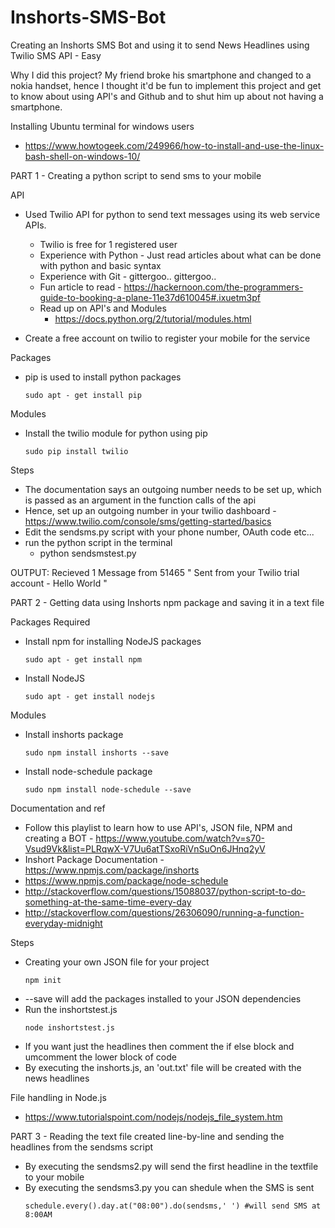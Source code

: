 # Inshorts-SMS-Bot
Creating an Inshorts SMS Bot and using it to send News Headlines using Twilio SMS API - Easy

Why I did this project?
My friend broke his smartphone and changed to a nokia handset, hence I thought it'd be fun to implement this project and get to know about using API's and Github and to shut him up about not having a smartphone.

Installing Ubuntu terminal for windows users
 - https://www.howtogeek.com/249966/how-to-install-and-use-the-linux-bash-shell-on-windows-10/

PART 1 - Creating a python script to send sms to your mobile

API
 - Used Twilio API for python to send text messages using its web service APIs.
   - Twilio is free for 1 registered user 
   - Experience with Python - Just read articles about what can be done with python and basic syntax
   - Experience with Git - gittergoo.. gittergoo..
   - Fun article to read - https://hackernoon.com/the-programmers-guide-to-booking-a-plane-11e37d610045#.ixuetm3pf
   - Read up on API's and Modules
     - https://docs.python.org/2/tutorial/modules.html 
     
 - Create a free account on twilio to register your mobile for the service
 
Packages
- pip is used to install python packages
  ```
  sudo apt - get install pip
  ```  
Modules
 - Install the twilio module for python using pip
   ```
   sudo pip install twilio
   ```
Steps
 - The documentation says an outgoing number needs to be set up, which is passed as an argument in the function calls of the api
 - Hence, set up an outgoing number in your twilio dashboard - https://www.twilio.com/console/sms/getting-started/basics
 - Edit the sendsms.py script with your phone number, OAuth code etc...
 - run the python script in the terminal
   - python sendsmstest.py
 
 OUTPUT: Recieved 1 Message from 51465
 " Sent from your Twilio trial account - Hello World "
 
PART 2 - Getting data using Inshorts npm package and saving it in a text file

Packages Required
 - Install npm for installing NodeJS packages
   ```
   sudo apt - get install npm
   ```
 - Install NodeJS
   ```
   sudo apt - get install nodejs
   ```
   
Modules
 - Install inshorts package
   ```
   sudo npm install inshorts --save
   ```
 - Install node-schedule package
   ```
   sudo npm install node-schedule --save
   ```
   
Documentation and ref
 - Follow this playlist to learn how to use API's, JSON file, NPM and creating a BOT - https://www.youtube.com/watch?v=s70-Vsud9Vk&list=PLRqwX-V7Uu6atTSxoRiVnSuOn6JHnq2yV
 - Inshort Package Documentation - https://www.npmjs.com/package/inshorts
 - https://www.npmjs.com/package/node-schedule
 - http://stackoverflow.com/questions/15088037/python-script-to-do-something-at-the-same-time-every-day
 - http://stackoverflow.com/questions/26306090/running-a-function-everyday-midnight
 
Steps
 - Creating your own JSON file for your project
   ```
   npm init
   ```
 - --save will add the packages installed to your JSON dependencies
 - Run the inshortstest.js
   ```
   node inshortstest.js
   ```
 - If you want just the headlines then comment the if else block and umcomment the lower block of code
 - By executing the inshorts.js, an 'out.txt' file will be created with the news headlines
  
File handling in Node.js
 - https://www.tutorialspoint.com/nodejs/nodejs_file_system.htm

PART 3 - Reading the text file created line-by-line and sending the headlines from the sendsms script
  - By executing the sendsms2.py will send the first headline in the textfile to your mobile
  - By executing the sendsms3.py you can shedule when the SMS is sent
    ```
    schedule.every().day.at("08:00").do(sendsms,' ') #will send SMS at 8:00AM
    ```
